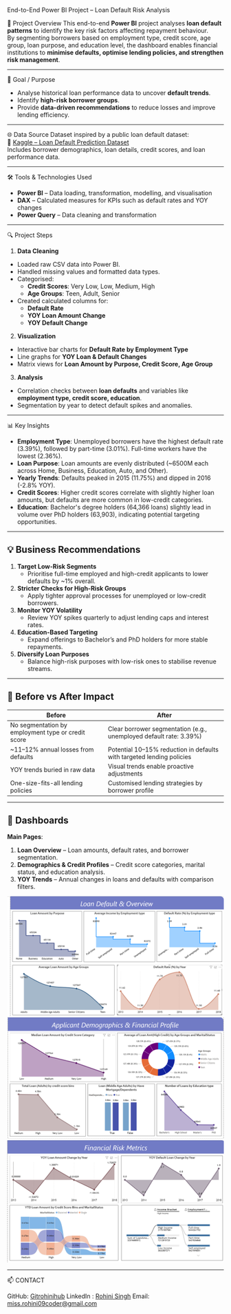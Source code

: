 End-to-End Power BI Project – Loan Default Risk Analysis

📌 Project Overview
This end-to-end **Power BI** project analyses **loan default patterns** to identify the key risk factors affecting repayment behaviour.  
By segmenting borrowers based on employment type, credit score, age group, loan purpose, and education level, the dashboard enables financial institutions to **minimise defaults, optimise lending policies, and strengthen risk management**.

---

🎯 Goal / Purpose
- Analyse historical loan performance data to uncover **default trends**.
- Identify **high-risk borrower groups**.
- Provide **data-driven recommendations** to reduce losses and improve lending efficiency.

---

🌐 Data Source
Dataset inspired by a public loan default dataset:  
🔗 [Kaggle – Loan Default Prediction Dataset](https://www.kaggle.com/datasets/nikhil1e9/loan-default)  
Includes borrower demographics, loan details, credit scores, and loan performance data.

---

🛠 Tools & Technologies Used
- **Power BI** – Data loading, transformation, modelling, and visualisation
- **DAX** – Calculated measures for KPIs such as default rates and YOY changes
- **Power Query** – Data cleaning and transformation

---

🔍 Project Steps
1. **Data Cleaning**
- Loaded raw CSV data into Power BI.
- Handled missing values and formatted data types.
- Categorised:
  - **Credit Scores**: Very Low, Low, Medium, High
  - **Age Groups**: Teen, Adult, Senior
- Created calculated columns for:
  - **Default Rate**
  - **YOY Loan Amount Change**
  - **YOY Default Change**

2. **Visualization**
- Interactive bar charts for **Default Rate by Employment Type**
- Line graphs for **YOY Loan & Default Changes**
- Matrix views for **Loan Amount by Purpose, Credit Score, Age Group**

3. **Analysis**
- Correlation checks between **loan defaults** and variables like **employment type, credit score, education**.
- Segmentation by year to detect default spikes and anomalies.

---

📊 Key Insights
- **Employment Type**: Unemployed borrowers have the highest default rate (3.39%), followed by part-time (3.01%). Full-time workers have the lowest (2.36%).
- **Loan Purpose**: Loan amounts are evenly distributed (~6500M each across Home, Business, Education, Auto, and Other).
- **Yearly Trends**: Defaults peaked in 2015 (11.75%) and dipped in 2016 (-2.8% YOY).
- **Credit Scores**: Higher credit scores correlate with slightly higher loan amounts, but defaults are more common in low-credit categories.
- **Education**: Bachelor's degree holders (64,366 loans) slightly lead in volume over PhD holders (63,903), indicating potential targeting opportunities.

---

## 💡 Business Recommendations
1. **Target Low-Risk Segments**  
   - Prioritise full-time employed and high-credit applicants to lower defaults by ~1% overall.
2. **Stricter Checks for High-Risk Groups**  
   - Apply tighter approval processes for unemployed or low-credit borrowers.
3. **Monitor YOY Volatility**  
   - Review YOY spikes quarterly to adjust lending caps and interest rates.
4. **Education-Based Targeting**  
   - Expand offerings to Bachelor’s and PhD holders for more stable repayments.
5. **Diversify Loan Purposes**  
   - Balance high-risk purposes with low-risk ones to stabilise revenue streams.

---

## 🔄 Before vs After Impact
| **Before** | **After** |
|------------|-----------|
| No segmentation by employment type or credit score | Clear borrower segmentation (e.g., unemployed default rate: 3.39%) |
| ~11–12% annual losses from defaults | Potential 10–15% reduction in defaults with targeted lending policies |
| YOY trends buried in raw data | Visual trends enable proactive adjustments |
| One-size-fits-all lending policies | Customised lending strategies by borrower profile |

---

## 📌 Dashboards
**Main Pages**:
1. **Loan Overview** – Loan amounts, default rates, and borrower segmentation.
2. **Demographics & Credit Profiles** – Credit score categories, marital status, and education analysis.
3. **YOY Trends** – Annual changes in loans and defaults with comparison filters.

![image link](https://github.com/Gitrohinihub/Loan_Default-project/blob/c3c86449e23e2263c9a72747faee4c11db7faf83/Loan%20Default%20Overview.png)
![image link](https://github.com/Gitrohinihub/Loan_Default-project/blob/c3c86449e23e2263c9a72747faee4c11db7faf83/Applicant%20Demographics%20%26%20Financial%20Profile%20.png)
![image link](https://github.com/Gitrohinihub/Loan_Default-project/blob/c3c86449e23e2263c9a72747faee4c11db7faf83/Financial%20Risk%20Metrics.png)

---

📫 CONTACT

GitHub: [Gitrohinihub](https://github.com/Gitrohinihub)
LinkedIn : [Rohini Singh](https://www.linkedin.com/in/rohini-singh-8a97a1229)
Email: miss.rohini09coder@gmail.com


